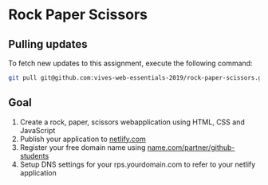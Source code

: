 # Rock Paper Scissors

## Pulling updates

To fetch new updates to this assignment, execute the following command:

```bash
git pull git@github.com:vives-web-essentials-2019/rock-paper-scissors.git master
```

## Goal

1. Create a rock, paper, scissors webapplication using HTML, CSS and JavaScript
2. Publish your application to [netlify.com](https://netlify.com)
3. Register your free domain name using [name.com/partner/github-students](https://www.name.com/partner/github-students)
4. Setup DNS settings for your rps.yourdomain.com to refer to your netlify application
